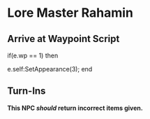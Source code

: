 # Lore Master Rahamin


## Arrive at Waypoint Script

if(e.wp == 1) then


e.self:SetAppearance(3);
end



## Turn-Ins



**This NPC *should* return incorrect items given.**





